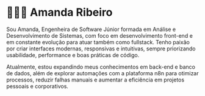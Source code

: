 # 👩🏻‍💻 Amanda Ribeiro 


Sou Amanda, Engenheira de Software Júnior formada em Análise e Desenvolvimento de Sistemas, com foco em desenvolvimento front-end e em constante evolução para atuar também como fullstack. Tenho paixão por criar interfaces modernas, responsivas e intuitivas, sempre priorizando usabilidade, performance e boas práticas de código.



Atualmente, estou expandindo meus conhecimentos em back-end e banco de dados, além de explorar automações com a plataforma n8n para otimizar processos, reduzir falhas manuais e aumentar a eficiência em projetos pessoais e corporativos. 
